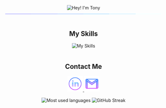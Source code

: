 <div align="center">
  <div>
    <img src="https://readme-typing-svg.demolab.com?font=Operator+Mono&size=37&pause=1000&center=true&vCenter=true&width=600&lines=Hey%2C+I'm+Tony! 👋;Welcome+to+my+Profile! 🌟" alt="Hey! I'm Tony">
    <img src="./assets/line.gif">
  </div>
<br>
  <div>
    <h2>My Skills</h2>
    <img src="https://skillicons.dev/icons?i=react,express,sequelize,postgres,nodejs,postman,js,tailwind,materialui,git,html,css,python" alt="My Skills" />
  </div>
<br>
 <div>
    <h2>Contact Me</h2>
    <a href="https://www.linkedin.com/in/tony-a-630605251/" target="blank">
      <img alt="linkedin logo" height="50" width="50" src="./assets/linkedin.png"/>
    </a>
    <a href="mailto:tony.devopsuk@gmail.com" target="blank">
      <img alt="gmail logo" height="50" width="50" src="assets/gmail.png" />
    </a>
  </div>

  <br/>
  <img src="https://github-readme-stats2-olive.vercel.app/api/top-langs/?username=tony-devops&langs_count=6&card_width=500&bg_color=000000&text_color=0079fa&hide_border=true&layout=compact" alt="Most used languages">

  <img src="https://streak-stats.demolab.com/?user=tony-devops&theme=highcontrast" alt="GitHub Streak">
</div>

